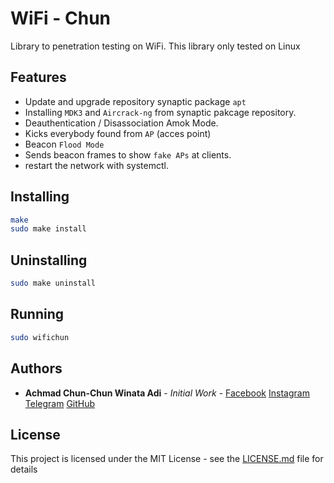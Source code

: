 # WiFi - Chun

Library to penetration testing on WiFi. This library only tested on Linux

## Features
- Update and upgrade repository synaptic package `apt`
- Installing `MDK3` and `Aircrack-ng` from synaptic pakcage repository.
- Deauthentication / Disassociation Amok Mode.
- Kicks everybody found from `AP` (acces point)
- Beacon `Flood Mode`
- Sends beacon frames to show `fake APs` at clients.
- restart the network with systemctl.

## Installing
```bash
make
sudo make install
```

## Uninstalling
```bash
sudo make uninstall
```

## Running
```bash
sudo wifichun
```

## Authors
* **Achmad Chun-Chun Winata Adi** - *Initial Work* - [Facebook](https://facebook.com/Anonychun) [Instagram](https://instagram.com/Anonychun) [Telegram](https://t.me/Anonychun) [GitHub](https://github.com/Anonychun)

## License
This project is licensed under the MIT License - see the [LICENSE.md](LICENSE.md) file for details
